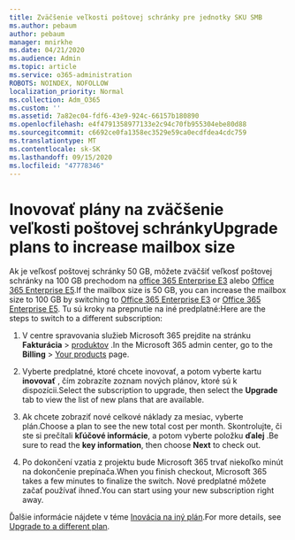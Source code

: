 ```yaml
---
title: Zväčšenie veľkosti poštovej schránky pre jednotky SKU SMB
ms.author: pebaum
author: pebaum
manager: mnirkhe
ms.date: 04/21/2020
ms.audience: Admin
ms.topic: article
ms.service: o365-administration
ROBOTS: NOINDEX, NOFOLLOW
localization_priority: Normal
ms.collection: Adm_O365
ms.custom: ''
ms.assetid: 7a82ec04-fdf6-43e9-924c-66157b180890
ms.openlocfilehash: e4f4791358977133e2c94c70fb955304ebe80d88
ms.sourcegitcommit: c6692ce0fa1358ec3529e59ca0ecdfdea4cdc759
ms.translationtype: MT
ms.contentlocale: sk-SK
ms.lasthandoff: 09/15/2020
ms.locfileid: "47778346"
---
```

# <a name="upgrade-plans-to-increase-mailbox-size"></a><span data-ttu-id="d9eb9-102">Inovovať plány na zväčšenie veľkosti poštovej schránky</span><span class="sxs-lookup"><span data-stu-id="d9eb9-102">Upgrade plans to increase mailbox size</span></span>

<span data-ttu-id="d9eb9-103">Ak je veľkosť poštovej schránky 50 GB, môžete zväčšiť veľkosť poštovej schránky na 100 GB prechodom na [office 365 Enterprise E3](https://products.office.com/business/office-365-enterprise-e3-business-software) alebo [Office 365 Enterprise E5](https://products.office.com/business/office-365-enterprise-e5-business-software).</span><span class="sxs-lookup"><span data-stu-id="d9eb9-103">If the mailbox size is 50 GB, you can increase the mailbox size to 100 GB by switching to [Office 365 Enterprise E3](https://products.office.com/business/office-365-enterprise-e3-business-software) or [Office 365 Enterprise E5](https://products.office.com/business/office-365-enterprise-e5-business-software).</span></span> <span data-ttu-id="d9eb9-104">Tu sú kroky na prepnutie na iné predplatné:</span><span class="sxs-lookup"><span data-stu-id="d9eb9-104">Here are the steps to switch to a different subscription:</span></span>
  
1. <span data-ttu-id="d9eb9-105">V centre spravovania služieb Microsoft 365 prejdite na stránku **Fakturácia**  >  [produktov](https://go.microsoft.com/fwlink/p/?linkid=842054) .</span><span class="sxs-lookup"><span data-stu-id="d9eb9-105">In the Microsoft 365 admin center, go to the **Billing** > [Your products](https://go.microsoft.com/fwlink/p/?linkid=842054) page.</span></span>

2. <span data-ttu-id="d9eb9-106">Vyberte predplatné, ktoré chcete inovovať, a potom vyberte kartu **inovovať** , čím zobrazíte zoznam nových plánov, ktoré sú k dispozícii.</span><span class="sxs-lookup"><span data-stu-id="d9eb9-106">Select the subscription to upgrade, then select the **Upgrade** tab to view the list of new plans that are available.</span></span>

3. <span data-ttu-id="d9eb9-107">Ak chcete zobraziť nové celkové náklady za mesiac, vyberte plán.</span><span class="sxs-lookup"><span data-stu-id="d9eb9-107">Choose a plan to see the new total cost per month.</span></span> <span data-ttu-id="d9eb9-108">Skontrolujte, či ste si prečítali **kľúčové informácie**, a potom vyberte položku **ďalej** .</span><span class="sxs-lookup"><span data-stu-id="d9eb9-108">Be sure to read the **key information**, then choose **Next** to check out.</span></span>

4. <span data-ttu-id="d9eb9-109">Po dokončení vzatia z projektu bude Microsoft 365 trvať niekoľko minút na dokončenie prepínača.</span><span class="sxs-lookup"><span data-stu-id="d9eb9-109">When you finish checkout, Microsoft 365 takes a few minutes to finalize the switch.</span></span> <span data-ttu-id="d9eb9-110">Nové predplatné môžete začať používať ihneď.</span><span class="sxs-lookup"><span data-stu-id="d9eb9-110">You can start using your new subscription right away.</span></span>

<span data-ttu-id="d9eb9-111">Ďalšie informácie nájdete v téme [Inovácia na iný plán](https://docs.microsoft.com/microsoft-365/commerce/subscriptions/upgrade-to-different-plan).</span><span class="sxs-lookup"><span data-stu-id="d9eb9-111">For more details, see [Upgrade to a different plan](https://docs.microsoft.com/microsoft-365/commerce/subscriptions/upgrade-to-different-plan).</span></span>
